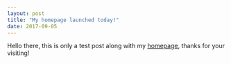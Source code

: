 ```yaml
---
layout: post
title: "My homepage launched today!"
date: 2017-09-05
---
```


Hello there, this is only a test post along with my [homepage](https://zhijiachen.github.io/), thanks for your visiting!
